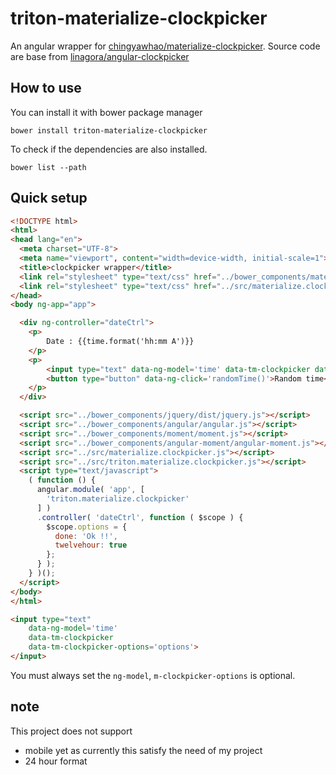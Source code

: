 # triton-materialize-clockpicker

An angular wrapper for [chingyawhao/materialize-clockpicker](https://github.com/chingyawhao/materialize-clockpicker). Source code are base from [linagora/angular-clockpicker](https://github.com/linagora/angular-clockpicker)

## How to use

You can install it with bower package manager

```bower install triton-materialize-clockpicker```

To check if the dependencies are also installed.

```bower list --path```

## Quick setup

```html
<!DOCTYPE html>
<html>
<head lang="en">
  <meta charset="UTF-8">
  <meta name="viewport", content="width=device-width, initial-scale=1">
  <title>clockpicker wrapper</title>
  <link rel="stylesheet" type="text/css" href="../bower_components/materialize/dist/css/materialize.css">
  <link rel="stylesheet" type="text/css" href="../src/materialize.clockpicker.css">
</head>
<body ng-app="app">

  <div ng-controller="dateCtrl">
    <p>
        Date : {{time.format('hh:mm A')}}
    </p>
    <p>
        <input type="text" data-ng-model='time' data-tm-clockpicker data-tm-clockpicker-options='options'></input>
        <button type="button" data-ng-click='randomTime()'>Random time</button>
    </p>
  </div>

  <script src="../bower_components/jquery/dist/jquery.js"></script>
  <script src="../bower_components/angular/angular.js"></script>
  <script src="../bower_components/moment/moment.js"></script>
  <script src="../bower_components/angular-moment/angular-moment.js"></script>
  <script src="../src/materialize.clockpicker.js"></script>
  <script src="../src/triton.materialize.clockpicker.js"></script>
  <script type="text/javascript">
    ( function () {
      angular.module( 'app', [
        'triton.materialize.clockpicker'
      ] )
      .controller( 'dateCtrl', function ( $scope ) {
        $scope.options = {
          done: 'Ok !!',
          twelvehour: true
        };
      } );
    } )();
  </script>
</body>
</html>
```

```html
<input type="text"
	data-ng-model='time'
	data-tm-clockpicker
	data-tm-clockpicker-options='options'>
</input>
```

You must always set the ```ng-model```, ```m-clockpicker-options``` is optional.

## note
This project does not support

 * mobile yet as currently this satisfy the need of my project
 * 24 hour format
